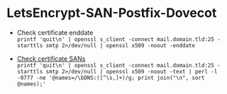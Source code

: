 # LetsEncrypt-SAN-Postfix-Dovecot

* Check certificate enddate    
`printf 'quit\n' | openssl s_client -connect mail.domain.tld:25 -starttls smtp 2>/dev/null | openssl x509 -noout -enddate`


* [Check certificate SANs](https://stackoverflow.com/a/57990008)    
`printf 'quit\n' | openssl s_client -connect mail.domain.tld:25 -starttls smtp 2>/dev/null | openssl x509 -noout -text | perl -l -0777 -ne '@names=/\bDNS:([^\s,]+)/g; print join("\n", sort @names);'`
